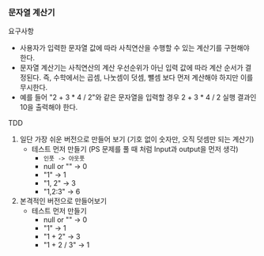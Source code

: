 ### 문자열 계산기
요구사항
-   사용자가 입력한 문자열 값에 따라 사칙연산을 수행할 수 있는 계산기를 구현해야 한다.
-   문자열 계산기는 사칙연산의 계산 우선순위가 아닌 입력 값에 따라 계산 순서가 결정된다. 즉, 수학에서는 곱셈, 나눗셈이 덧셈, 뺄셈 보다 먼저 계산해야 하지만 이를 무시한다.
-   예를 들어 "2 + 3 * 4 / 2"와 같은 문자열을 입력할 경우 2 + 3 * 4 / 2 실행 결과인 10을 출력해야 한다.

TDD
1. 일단 가장 쉬운 버전으로 만들어 보기 (기호 없이 숫자만, 오직 덧셈만 되는 계산기)
   - 테스트 먼저 만들기 (PS 문제를 풀 때 처럼 Input과 output을 먼저 생각)
     - `인풋 -> 아웃풋`
     - null or "" -> 0
     - "1" -> 1
     - "1, 2" -> 3
     - "1,2:3" -> 6
2. 본격적인 버전으로 만들어보기
    - 테스트 먼저 만들기
       - null or "" -> 0
       - "1" -> 1
       - "1 + 2" -> 3
       - "1 + 2 / 3" -> 1
